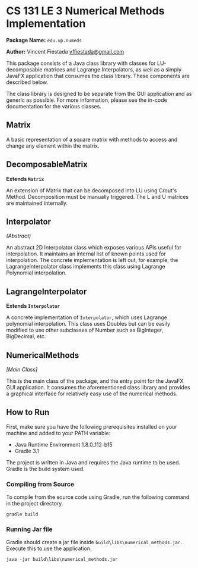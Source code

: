 # CS 131 LE 3 Numerical Methods Implementation

**Package Name:** `edu.up.numeds`

**Author:** Vincent Fiestada <vffiestada@gmail.com>

This package consists of a Java class library with classes for LU-decomposable matrices and Lagrange Interpolators, as well as a simply JavaFX application that consumes the class library. These components are described below. 

The class library is designed to be separate from the GUI application and as generic as possible. For more information, please see the in-code documentation for the various classes.

## Matrix 

A basic representation of a square matrix with methods to access and change any element within the matrix.

## DecomposableMatrix 

**Extends `Matrix`**

An extension of Matrix that can be decomposed into LU using Crout's Method. Decomposition must be manually triggered. The L and U matrices are maintained internally.

## Interpolator 

*(Abstract)*

An abstract 2D Interpolator class which exposes various APIs useful for interpolation. It maintains an internal list of known points used for interpolation. The concrete implementation is left out, for example, the LagrangeInterpolator class implements this class using Lagrange Polynomial interpolation.

## LagrangeInterpolator

**Extends `Interpolator`**

A concrete implementation of `Interpolator`, which uses Lagrange polynomial interpolation. This class uses Doubles but can be easily modified to use other subclasses of Number such as BigInteger, BigDecimal, etc.

## NumericalMethods

*[Main Class]*

This is the main class of the package, and the entry point for the JavaFX GUI application. It consumes the aforementioned class library and provides a graphical interface for relatively easy use of the numerical methods.

## How to Run

First, make sure you have the following prerequisites installed on your machine and added to your PATH variable:

- Java Runtime Environment 1.8.0_112-b15
- Gradle 3.1

The project is written in Java and requires the Java runtime to be used. Gradle is the build system used.

### Compiling from Source

To compile from the source code using Gradle, run the following command in the project directory.

```
gradle build
```

### Running Jar file 

Gradle should create a jar file inside `build\libs\numerical_methods.jar`. Execute this to use the application:

```
java -jar build\libs\numerical_methods.jar
```